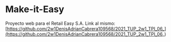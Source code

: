 # Make-it-Easy
Proyecto web para el Retail Easy S.A. Link al mismo: [https://github.com/2w1DenisAdrianCabrera109568/2021_TUP_2w1_TPI_06_](https://github.com/2w1DenisAdrianCabrera109568/2021_TUP_2w1_TPI_06_)
